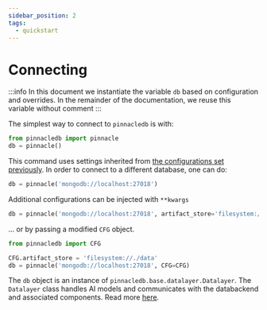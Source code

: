 ```yaml
---
sidebar_position: 2
tags:
  - quickstart
---
```


# Connecting

:::info
In this document we instantiate the variable `db` based on configuration and overrides.
In the remainder of the documentation, we reuse this variable without comment
:::

The simplest way to connect to `pinnacledb` is with:

```python
from pinnacledb import pinnacle
db = pinnacle()
```

This command uses settings inherited from [the configurations set previously](./configuration.md).
In order to connect to a different database, one can do:

```python
db = pinnacle('mongodb://localhost:27018')
```

Additional configurations can be injected with `**kwargs`

```python
db = pinnacle('mongodb://localhost:27018', artifact_store='filesystem://./data')
```

... or by passing a modified `CFG` object.

```python
from pinnacledb import CFG

CFG.artifact_store = 'filesystem://./data'
db = pinnacle('mongodb://localhost:27018', CFG=CFG)
```

The `db` object is an instance of `pinnacledb.base.datalayer.Datalayer`.
The `Datalayer` class handles AI models and communicates with the databackend and associated components. Read more [here](07_datalayer_overview.md).
